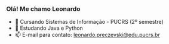 ### Olá! Me chamo Leonardo
- 🔭 Cursando Sistemas de Informação - PUCRS (2º semestre)
- 🌱 Estudando Java e Python
- 📫 E-mail para contato: leonardo.preczevski@edu.pucrs.br
